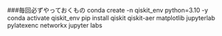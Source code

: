 ###毎回必ずやっておくもの
conda create -n qiskit_env python=3.10 -y
conda activate qiskit_env
pip install qiskit qiskit-aer matplotlib jupyterlab pylatexenc networkx
jupyter labs